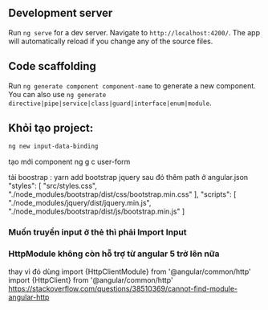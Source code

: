 ## Development server

Run `ng serve` for a dev server. Navigate to `http://localhost:4200/`. The app will automatically reload if you change any of the source files.

## Code scaffolding

Run `ng generate component component-name` to generate a new component. You can also use `ng generate directive|pipe|service|class|guard|interface|enum|module`.

## Khỏi tạo project:

```bash
ng new input-data-binding
```

tạo mới component
ng g c user-form

tải boostrap : yarn add bootstrap jquery
sau đó thêm path ở angular.json
"styles": [
"src/styles.css",
"./node_modules/bootstrap/dist/css/bootstrap.min.css"
],
"scripts": [
"./node_modules/jquery/dist/jquery.min.js",
"./node_modules/bootstrap/dist/js/bootstrap.min.js"
]

### Muốn truyền input ở thẻ thì phải Import Input

### HttpModule không còn hỗ trợ từ angular 5 trở lên nữa

thay vì đó dùng import {HttpClientModule} from '@angular/common/http'
import {HttpClient} from '@angular/common/http'
https://stackoverflow.com/questions/38510369/cannot-find-module-angular-http
